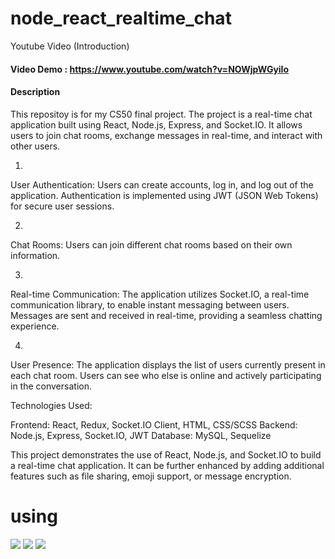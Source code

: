 # node_react_realtime_chat

Youtube Video (Introduction)
#### Video Demo : https://www.youtube.com/watch?v=NOWjpWGyiIo

#### Description
This repositoy is for my CS50 final project.
The project is a real-time chat application built using React, Node.js, Express, and Socket.IO. It allows users to join chat rooms, exchange messages in real-time, and interact with other users.

1. 
User Authentication: Users can create accounts, log in, and log out of the application. Authentication is implemented using JWT (JSON Web Tokens) for secure user sessions.

2.
Chat Rooms: Users can join different chat rooms based on their own information.

3.
Real-time Communication: The application utilizes Socket.IO, a real-time communication library, to enable instant messaging between users. Messages are sent and received in real-time, providing a seamless chatting experience.

4.
User Presence: The application displays the list of users currently present in each chat room. Users can see who else is online and actively participating in the conversation.


Technologies Used:

Frontend: React, Redux, Socket.IO Client, HTML, CSS/SCSS
Backend: Node.js, Express, Socket.IO, JWT
Database: MySQL, Sequelize


This project demonstrates the use of React, Node.js, and Socket.IO to build a real-time chat application. It can be further enhanced by adding additional features such as file sharing, emoji support, or message encryption.


# using

<img src="https://img.shields.io/badge/React.js-3B3B3B?style=round&logo=React&logoColor=61DAFB"/> <img src="https://img.shields.io/badge/Node.js-3B3B3B?style=round&logo=nodedotjs&logoColor=339933"/> <img src="https://img.shields.io/badge/MySQL-3B3B3B?style=round&logo=mysql&logoColor=4479A1"/>

